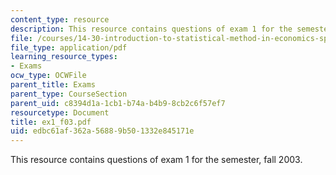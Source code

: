 ```yaml
---
content_type: resource
description: This resource contains questions of exam 1 for the semester, fall 2003.
file: /courses/14-30-introduction-to-statistical-method-in-economics-spring-2006/edbc61af362a56889b501332e845171e_ex1_f03.pdf
file_type: application/pdf
learning_resource_types:
- Exams
ocw_type: OCWFile
parent_title: Exams
parent_type: CourseSection
parent_uid: c8394d1a-1cb1-b74a-b4b9-8cb2c6f57ef7
resourcetype: Document
title: ex1_f03.pdf
uid: edbc61af-362a-5688-9b50-1332e845171e
---
```

This resource contains questions of exam 1 for the semester, fall 2003.


